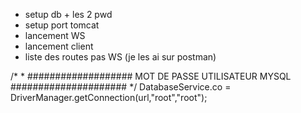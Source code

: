 - setup db + les 2 pwd
- setup port tomcat
- lancement WS
- lancement client
- liste des routes pas WS (je les ai sur postman)



/*
        	 * ################### MOT DE PASSE UTILISATEUR MYSQL #####################
        	 */
        	DatabaseService.co = DriverManager.getConnection(url,"root","root");